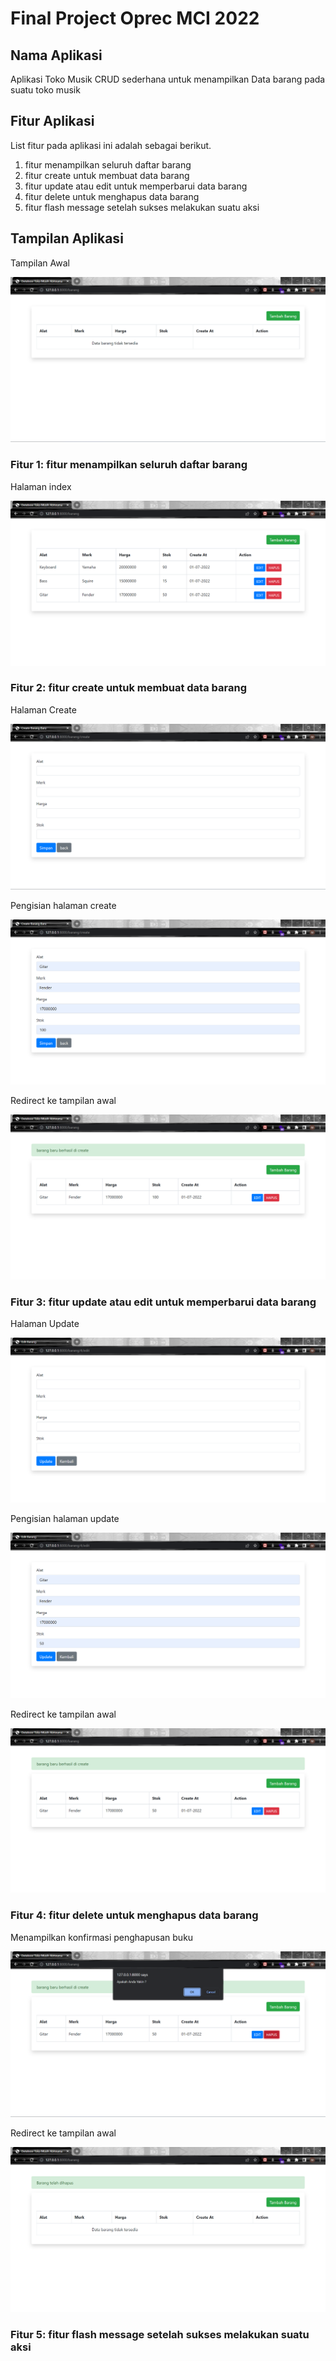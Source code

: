 # Final Project Oprec MCI 2022
  
## Nama Aplikasi
Aplikasi Toko Musik CRUD sederhana untuk menampilkan Data barang pada suatu toko musik

## Fitur Aplikasi
List fitur pada aplikasi ini adalah sebagai berikut.
1. fitur menampilkan seluruh daftar barang
2. fitur create untuk membuat data barang 
3. fitur update atau edit untuk memperbarui data barang
4. fitur delete untuk menghapus data barang
5. fitur flash message setelah sukses melakukan suatu aksi

## Tampilan Aplikasi

Tampilan Awal

![Homepage](/img/Homepage.png)

### Fitur 1: fitur menampilkan seluruh daftar barang

Halaman index

![Data Barang](/img/Fitur1.png)

### Fitur 2: fitur create untuk membuat data barang 

Halaman Create

![Halaman Create](/img/Page2.png)

Pengisian halaman create

![isi halaman](/img/IsiPage2.png)

Redirect ke tampilan awal

![create success](/img/Fitur2Done.png)

### Fitur 3: fitur update atau edit untuk memperbarui data barang
Halaman Update

![Halaman Update](/img/Page3.png)

Pengisian halaman update

![isi halaman](/img/IsiPage3.png)

Redirect ke tampilan awal

![update success](/img/Fitur3Done.png)

### Fitur 4: fitur delete untuk menghapus data barang
Menampilkan konfirmasi penghapusan buku

![konfirmasi](/img/Page4.png)

Redirect ke tampilan awal

![delete succes](/img/Page4Done.png)

### Fitur 5: fitur flash message setelah sukses melakukan suatu aksi